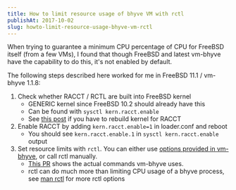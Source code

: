 ```yaml
---
title: How to limit resource usage of bhyve VM with rctl
publishAt: 2017-10-02
slug: howto-limit-resource-usage-bhyve-vm-rctl
---
```


When trying to guarantee a minimum CPU percentage of CPU for FreeBSD itself (from a few VMs),
I found that though FreeBSD and latest vm-bhyve have the capability to do this,
it's not enabled by default.

The following steps described here worked for me in FreeBSD 11.1 / vm-bhyve 1.1.8:

1. Check whether RACCT / RCTL are built into FreeBSD kernel
   - GENERIC kernel since FreeBSD 10.2 should already have this
   - Can be found with `sysctl kern.racct.enable`
   - See [this post](https://forums.freebsd.org/threads/28871/) if you have to rebuild kernel for RACCT
2. Enable RACCT by adding `kern.racct.enable=1` in loader.conf and reboot
   - You should see `kern.racct.enable.1` in `sysctl kern.racct.enable` output
3. Set resource limits with `rctl`. You can either use [options provided in vm-bhyve](https://github.com/churchers/vm-bhyve/blob/master/sample-templates/config.sample#L394-L406), or call rctl manually.
   - [This PR](https://github.com/churchers/vm-bhyve/pull/63/files) shows the actual commands vm-bhyve uses.
   - rctl can do much more than limiting CPU usage of a bhyve process, see [man rctl](https://www.freebsd.org/cgi/man.cgi?query=rctl&sektion=8) for more rctl options
